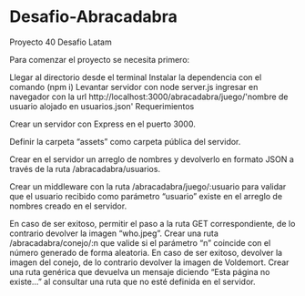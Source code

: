 # Desafio-Abracadabra
Proyecto 40 Desafio Latam

Para comenzar el proyecto se necesita primero:

Llegar al directorio desde el terminal
Instalar la dependencia con el comando (npm i)
Levantar servidor con node server.js
ingresar en navegador con la url http://localhost:3000/abracadabra/juego/'nombre de usuario alojado en usuarios.json'
Requerimientos

Crear un servidor con Express en el puerto 3000.

Definir la carpeta “assets” como carpeta pública del servidor.

Crear en el servidor un arreglo de nombres y devolverlo en formato JSON a través de la ruta /abracadabra/usuarios.

Crear un middleware con la ruta /abracadabra/juego/:usuario para validar que el usuario recibido como parámetro “usuario” existe en el arreglo de nombres creado en el servidor.

En caso de ser exitoso, permitir el paso a la ruta GET correspondiente, de lo contrario devolver la imagen “who.jpeg”.
Crear una ruta /abracadabra/conejo/:n que valide si el parámetro “n” coincide con el número generado de forma aleatoria.
En caso de ser exitoso, devolver la imagen del conejo, de lo contrario devolver la imagen de Voldemort.
Crear una ruta genérica que devuelva un mensaje diciendo “Esta página no existe...” al consultar una ruta que no esté definida en el servidor.
